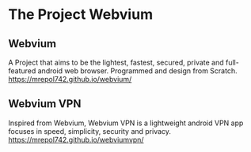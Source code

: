 # The Project Webvium

## Webvium

A Project that aims to be the lightest, fastest, secured, private and full-featured android web browser. Programmed and design from Scratch.
https://mrepol742.github.io/webvium/

## Webvium VPN

 Inspired from Webvium, Webvium VPN is a lightweight android VPN app focuses in speed, simplicity, security and privacy.
 https://mrepol742.github.io/webviumvpn/
